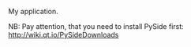 My application.


NB: Pay attention, that you need to install PySide first:
http://wiki.qt.io/PySideDownloads
